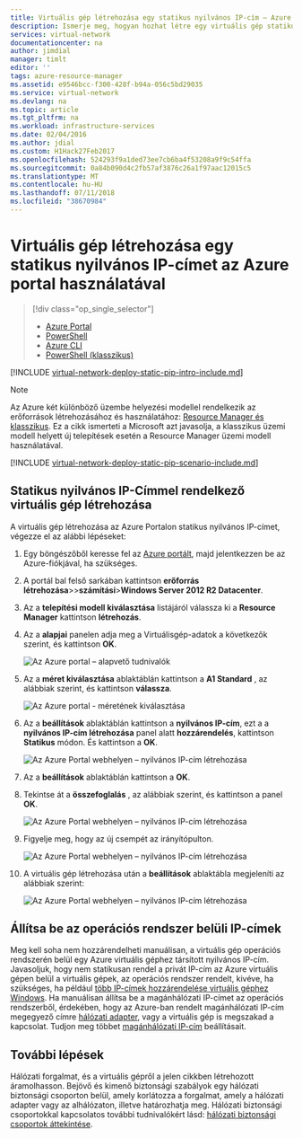 ```yaml
---
title: Virtuális gép létrehozása egy statikus nyilvános IP-cím – Azure portal |} A Microsoft Docs
description: Ismerje meg, hogyan hozhat létre egy virtuális gép statikus nyilvános IP-címet az Azure portal használatával.
services: virtual-network
documentationcenter: na
author: jimdial
manager: timlt
editor: ''
tags: azure-resource-manager
ms.assetid: e9546bcc-f300-428f-b94a-056c5bd29035
ms.service: virtual-network
ms.devlang: na
ms.topic: article
ms.tgt_pltfrm: na
ms.workload: infrastructure-services
ms.date: 02/04/2016
ms.author: jdial
ms.custom: H1Hack27Feb2017
ms.openlocfilehash: 524293f9a1ded73ee7cb6ba4f53208a9f9c54ffa
ms.sourcegitcommit: 0a84b090d4c2fb57af3876c26a1f97aac12015c5
ms.translationtype: MT
ms.contentlocale: hu-HU
ms.lasthandoff: 07/11/2018
ms.locfileid: "38670984"
---
```

# <a name="create-a-vm-with-a-static-public-ip-address-using-the-azure-portal"></a>Virtuális gép létrehozása egy statikus nyilvános IP-címet az Azure portal használatával

> [!div class="op_single_selector"]
> * [Azure Portal](virtual-network-deploy-static-pip-arm-portal.md)
> * [PowerShell](virtual-network-deploy-static-pip-arm-ps.md)
> * [Azure CLI](virtual-network-deploy-static-pip-arm-cli.md)
> * [PowerShell (klasszikus)](virtual-networks-reserved-public-ip.md)

[!INCLUDE [virtual-network-deploy-static-pip-intro-include.md](../../includes/virtual-network-deploy-static-pip-intro-include.md)]

> [!NOTE]
> Az Azure két különböző üzembe helyezési modellel rendelkezik az erőforrások létrehozásához és használatához: [Resource Manager és klasszikus](../resource-manager-deployment-model.md). Ez a cikk ismerteti a Microsoft azt javasolja, a klasszikus üzemi modell helyett új telepítések esetén a Resource Manager üzemi modell használatával.

[!INCLUDE [virtual-network-deploy-static-pip-scenario-include.md](../../includes/virtual-network-deploy-static-pip-scenario-include.md)]

## <a name="create-a-vm-with-a-static-public-ip"></a>Statikus nyilvános IP-Címmel rendelkező virtuális gép létrehozása

A virtuális gép létrehozása az Azure Portalon statikus nyilvános IP-címet, végezze el az alábbi lépéseket:

1. Egy böngészőből keresse fel az [Azure portált](https://portal.azure.com), majd jelentkezzen be az Azure-fiókjával, ha szükséges.
2. A portál bal felső sarkában kattintson **erőforrás létrehozása**>>**számítási**>**Windows Server 2012 R2 Datacenter**.
3. Az a **telepítési modell kiválasztása** listájáról válassza ki a **Resource Manager** kattintson **létrehozás**.
4. Az a **alapjai** panelen adja meg a Virtuálisgép-adatok a következők szerint, és kattintson **OK**.
   
    ![Az Azure portal – alapvető tudnivalók](./media/virtual-network-deploy-static-pip-arm-portal/figure1.png)
5. Az a **méret kiválasztása** ablaktáblán kattintson a **A1 Standard** , az alábbiak szerint, és kattintson **válassza**.
   
    ![Az Azure portal - méretének kiválasztása](./media/virtual-network-deploy-static-pip-arm-portal/figure2.png)
6. Az a **beállítások** ablaktáblán kattintson a **nyilvános IP-cím**, ezt a a **nyilvános IP-cím létrehozása** panel alatt **hozzárendelés**, kattintson **Statikus** módon. És kattintson a **OK**.
   
    ![Az Azure Portal webhelyen – nyilvános IP-cím létrehozása](./media/virtual-network-deploy-static-pip-arm-portal/figure3.png)
7. Az a **beállítások** ablaktáblán kattintson a **OK**.
8. Tekintse át a **összefoglalás** , az alábbiak szerint, és kattintson a panel **OK**.
   
    ![Az Azure Portal webhelyen – nyilvános IP-cím létrehozása](./media/virtual-network-deploy-static-pip-arm-portal/figure4.png)
9. Figyelje meg, hogy az új csempét az irányítópulton.
   
    ![Az Azure Portal webhelyen – nyilvános IP-cím létrehozása](./media/virtual-network-deploy-static-pip-arm-portal/figure5.png)
10. A virtuális gép létrehozása után a **beállítások** ablaktábla megjeleníti az alábbiak szerint:
    
    ![Az Azure Portal webhelyen – nyilvános IP-cím létrehozása](./media/virtual-network-deploy-static-pip-arm-portal/figure6.png)

## <a name="set-ip-addresses-within-the-operating-system"></a>Állítsa be az operációs rendszer belüli IP-címek

Meg kell soha nem hozzárendelheti manuálisan, a virtuális gép operációs rendszerén belül egy Azure virtuális géphez társított nyilvános IP-cím. Javasoljuk, hogy nem statikusan rendel a privát IP-cím az Azure virtuális gépen belül a virtuális gépek, az operációs rendszer rendelt, kivéve, ha szükséges, ha például [több IP-címek hozzárendelése virtuális géphez Windows](virtual-network-multiple-ip-addresses-portal.md). Ha manuálisan állítsa be a magánhálózati IP-címet az operációs rendszerből, érdekében, hogy az Azure-ban rendelt magánhálózati IP-cím megegyező címre [hálózati adapter](virtual-network-network-interface-addresses.md#change-ip-address-settings), vagy a virtuális gép is megszakad a kapcsolat. Tudjon meg többet [magánhálózati IP-cím](virtual-network-network-interface-addresses.md#private) beállításait.

## <a name="next-steps"></a>További lépések

Hálózati forgalmat, és a virtuális gépről a jelen cikkben létrehozott áramolhasson. Bejövő és kimenő biztonsági szabályok egy hálózati biztonsági csoporton belül, amely korlátozza a forgalmat, amely a hálózati adapter vagy az alhálózaton, illetve határozhatja meg. Hálózati biztonsági csoportokkal kapcsolatos további tudnivalókért lásd: [hálózati biztonsági csoportok áttekintése](security-overview.md).